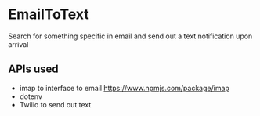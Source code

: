 # EmailToText
Search for something specific in email and send out a text notification upon arrival

## APIs used
- imap to interface to email   https://www.npmjs.com/package/imap
- dotenv
- Twilio to send out text

